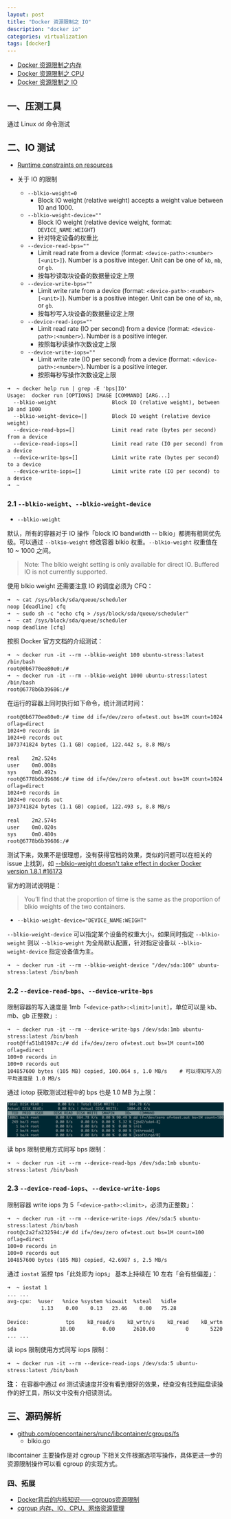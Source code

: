 ```yaml
---
layout: post
title: "Docker 资源限制之 IO"
description: "docker io"
categories: virtualization
tags: [docker]
---
```


* [Docker 资源限制之内存](http://blog.opskumu.com/docker-memory-limit.html)
* [Docker 资源限制之 CPU](http://blog.opskumu.com/docker-cpu-limit.html)
* [Docker 资源限制之 IO](http://blog.opskumu.com/docker-io-limit.html)

## 一、压测工具

通过 Linux `dd` 命令测试

## 二、IO 测试

* [Runtime constraints on resources](https://docs.docker.com/engine/reference/run/#runtime-constraints-on-resources)

* 关于 IO 的限制
    * `--blkio-weight=0`
        * Block IO weight (relative weight) accepts a weight value between 10 and 1000.
    * `--blkio-weight-device=""`
        * Block IO weight (relative device weight, format: `DEVICE_NAME:WEIGHT`)
        * 针对特定设备的权重比
    * `--device-read-bps=""`
        * Limit read rate from a device (format: `<device-path>:<number>[<unit>]`). Number is a positive integer. Unit can be one of `kb`, `mb`, or `gb`.
        * 按每秒读取块设备的数据量设定上限
    * `--device-write-bps=""`
        * Limit write rate from a device (format: `<device-path>:<number>[<unit>]`). Number is a positive integer. Unit can be one of `kb`, `mb`, or `gb`.
        * 按每秒写入块设备的数据量设定上限
    * `--device-read-iops=""`
        * Limit read rate (IO per second) from a device (format: `<device-path>:<number>`). Number is a positive integer.
        * 按照每秒读操作次数设定上限
    * `--device-write-iops=""`
        * Limit write rate (IO per second) from a device (format: `<device-path>:<number>`). Number is a positive integer.
        * 按照每秒写操作次数设定上限

```
➜  ~ docker help run | grep -E 'bps|IO'
Usage:  docker run [OPTIONS] IMAGE [COMMAND] [ARG...]
  --blkio-weight                  Block IO (relative weight), between 10 and 1000
  --blkio-weight-device=[]        Block IO weight (relative device weight)
  --device-read-bps=[]            Limit read rate (bytes per second) from a device
  --device-read-iops=[]           Limit read rate (IO per second) from a device
  --device-write-bps=[]           Limit write rate (bytes per second) to a device
  --device-write-iops=[]          Limit write rate (IO per second) to a device
➜  ~
```

### 2.1 `--blkio-weight`、`--blkio-weight-device`

* `--blkio-weight`

默认，所有的容器对于 IO 操作「block IO bandwidth -- blkio」都拥有相同优先级。可以通过 `--blkio-weight` 修改容器 blkio 权重。`--blkio-weight` 权重值在 10 ~ 1000 之间。

> Note: The blkio weight setting is only available for direct IO. Buffered IO is not currently supported.

使用 blkio weight 还需要注意 IO 的调度必须为 CFQ：

```
➜  ~ cat /sys/block/sda/queue/scheduler
noop [deadline] cfq
➜  ~ sudo sh -c "echo cfq > /sys/block/sda/queue/scheduler"
➜  ~ cat /sys/block/sda/queue/scheduler
noop deadline [cfq]
```

按照 Docker 官方文档的介绍测试：

```
➜  ~ docker run -it --rm --blkio-weight 100 ubuntu-stress:latest /bin/bash
root@0b6770ee80e0:/#
➜  ~ docker run -it --rm --blkio-weight 1000 ubuntu-stress:latest /bin/bash
root@6778b6b39686:/#
```

在运行的容器上同时执行如下命令，统计测试时间：

```
root@0b6770ee80e0:/# time dd if=/dev/zero of=test.out bs=1M count=1024 oflag=direct
1024+0 records in
1024+0 records out
1073741824 bytes (1.1 GB) copied, 122.442 s, 8.8 MB/s

real    2m2.524s
user    0m0.008s
sys     0m0.492s
root@6778b6b39686:/# time dd if=/dev/zero of=test.out bs=1M count=1024 oflag=direct
1024+0 records in
1024+0 records out
1073741824 bytes (1.1 GB) copied, 122.493 s, 8.8 MB/s

real    2m2.574s
user    0m0.020s
sys     0m0.480s
root@6778b6b39686:/#
```

测试下来，效果不是很理想，没有获得官档的效果，类似的问题可以在相关的 issue 上找到，如 [--blkio-weight doesn't take effect in docker Docker version 1.8.1 #16173](https://github.com/docker/docker/issues/16173)

官方的测试说明是：

> You’ll find that the proportion of time is the same as the proportion of blkio weights of the two containers. 

* `--blkio-weight-device="DEVICE_NAME:WEIGHT"`

`--blkio-weight-device` 可以指定某个设备的权重大小，如果同时指定 `--blkio-weight` 则以 `--blkio-weight` 为全局默认配置，针对指定设备以 `--blkio-weight-device` 指定设备值为主。

```
➜  ~ docker run -it --rm --blkio-weight-device "/dev/sda:100" ubuntu-stress:latest /bin/bash
```

### 2.2 `--device-read-bps`、`--device-write-bps`

限制容器的写入速度是 1mb「`<device-path>:<limit>[unit]`，单位可以是 kb、mb、gb 正整数」:

```
➜  ~ docker run -it --rm --device-write-bps /dev/sda:1mb ubuntu-stress:latest /bin/bash
root@ffa51b81987c:/# dd if=/dev/zero of=test.out bs=1M count=100 oflag=direct
100+0 records in
100+0 records out
104857600 bytes (105 MB) copied, 100.064 s, 1.0 MB/s    # 可以得知写入的平均速度是 1.0 MB/s
```

通过 iotop 获取测试过程中的 bps 也是 1.0 MB 为上限：

![io write bps](/images/io-write-bps.png)

读 bps 限制使用方式同写 bps 限制：

```
➜  ~ docker run -it --rm --device-read-bps /dev/sda:1mb ubuntu-stress:latest /bin/bash
```

### 2.3 `--device-read-iops`、`--device-write-iops`

限制容器 write iops 为 5「`<device-path>:<limit>`，必须为正整数」：

```
➜  ~ docker run -it --rm --device-write-iops /dev/sda:5 ubuntu-stress:latest /bin/bash
root@c2a2fa232594:/# dd if=/dev/zero of=test.out bs=1M count=100 oflag=direct
100+0 records in
100+0 records out
104857600 bytes (105 MB) copied, 42.6987 s, 2.5 MB/s
```

通过 `iostat` 监控 tps「此处即为 iops」 基本上持续在 10 左右「会有些偏差」：

```
➜  ~ iostat 1
... ...
avg-cpu:  %user   %nice %system %iowait  %steal   %idle
           1.13    0.00    0.13   23.46    0.00   75.28

Device:            tps    kB_read/s    kB_wrtn/s    kB_read    kB_wrtn
sda              10.00         0.00      2610.00          0       5220
... ...
```

读 iops 限制使用方式同写 iops 限制：

```
➜  ~ docker run -it --rm --device-read-iops /dev/sda:5 ubuntu-stress:latest /bin/bash
```

__注：__ 在容器中通过 `dd` 测试读速度并没有看到很好的效果，经查没有找到磁盘读操作的好工具，所以文中没有介绍读测试。

## 三、源码解析

* [github.com/opencontainers/runc/libcontainer/cgroups/fs](https://github.com/opencontainers/runc/tree/master/libcontainer/cgroups/fs)
    * blkio.go

libcontainer 主要操作是对 cgroup 下相关文件根据选项写操作，具体更进一步的资源限制操作可以看 cgroup 的实现方式。

### 四、拓展

* [Docker背后的内核知识——cgroups资源限制](http://www.infoq.com/cn/articles/docker-kernel-knowledge-cgroups-resource-isolation)
* [cgroup 内存、IO、CPU、网络资源管理](http://pan.baidu.com/share/home?uk=1429463486&view=share#category/type=0)
